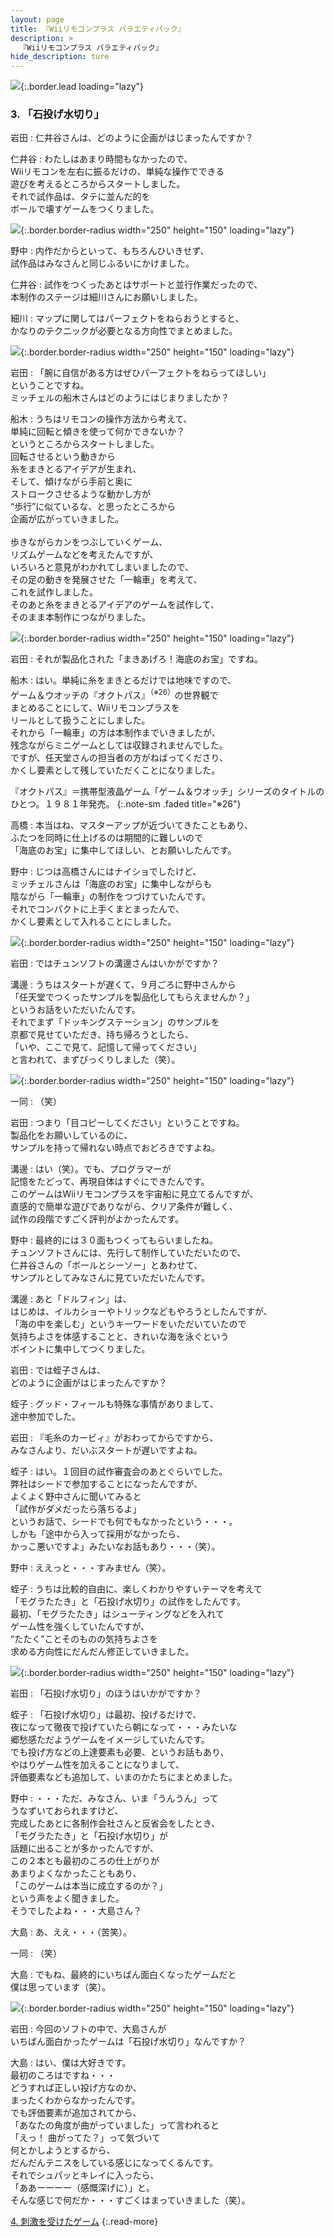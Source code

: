 ```yaml
---
layout: page
title: 『Wiiリモコンプラス バラエティパック』
description: >
  『Wiiリモコンプラス バラエティパック』
hide_description: ture
---
```


![](/others/interviews/jp/wii/sc8j/vol1/img/mainvisual3.jpg){:.border.lead loading="lazy"}

### 3. 「石投げ水切り」

岩田
: 仁井谷さんは、どのように企画がはじまったんですか？

仁井谷
: わたしはあまり時間もなかったので、<br>Wiiリモコンを左右に振るだけの、単純な操作でできる<br>遊びを考えるところからスタートしました。<br>それで試作品は、タテに並んだ的を<br>ボールで壊すゲームをつくりました。

![](/others/interviews/jp/wii/sc8j/vol1/img/photo17.jpg){:.border.border-radius width="250" height="150" loading="lazy"}

野中
: 内作だからといって、もちろんひいきせず、<br>試作品はみなさんと同じふるいにかけました。

仁井谷
: 試作をつくったあとはサポートと並行作業だったので、<br>本制作のステージは細川さんにお願いしました。

細川
: マップに関してはパーフェクトをねらおうとすると、<br>かなりのテクニックが必要となる方向性でまとめました。

![](/others/interviews/jp/wii/sc8j/vol1/img/photo17_2.jpg){:.border.border-radius width="250" height="150" loading="lazy"}

岩田
: 「腕に自信がある方はぜひパーフェクトをねらってほしい」<br>ということですね。<br>ミッチェルの船木さんはどのようにはじまりましたか？

船木
: うちはリモコンの操作方法から考えて、<br>単純に回転と傾きを使って何かできないか？<br>というところからスタートしました。<br>回転させるという動きから<br>糸をまきとるアイデアが生まれ、<br>そして、傾けながら手前と奥に<br>ストロークさせるような動かし方が<br>“歩行”に似ているな、と思ったところから<br>企画が広がっていきました。<br><br>歩きながらカンをつぶしていくゲーム、<br>リズムゲームなどを考えたんですが、<br>いろいろと意見がわかれてしまいましたので、<br>その足の動きを発展させた「一輪車」を考えて、<br>これを試作しました。<br>そのあと糸をまきとるアイデアのゲームを試作して、<br>そのまま本制作につながりました。

![](/others/interviews/jp/wii/sc8j/vol1/img/photo18.jpg){:.border.border-radius width="250" height="150" loading="lazy"}

岩田
: それが製品化された「まきあげろ！海底のお宝」ですね。

船木
: はい。単純に糸をまきとるだけでは地味ですので、<br>ゲーム＆ウオッチの『オクトパス』<sup>（※26）</sup>の世界観で<br>まとめることにして、Wiiリモコンプラスを<br>リールとして扱うことにしました。<br>それから「一輪車」の方は本制作までいきましたが、<br>残念ながらミニゲームとしては収録されませんでした。<br>ですが、任天堂さんの担当者の方がねばってくださり、<br>かくし要素として残していただくことになりました。

『オクトパス』＝携帯型液晶ゲーム「ゲーム＆ウオッチ」シリーズのタイトルのひとつ。１９８１年発売。
{:.note-sm .faded title="※26"}

高橋
: 本当はね、マスターアップが近づいてきたこともあり、<br>ふたつを同時に仕上げるのは期間的に難しいので<br>「海底のお宝」に集中してほしい、とお願いしたんです。

野中
: じつは高橋さんにはナイショでしたけど、<br>ミッチェルさんは「海底のお宝」に集中しながらも<br>陰ながら「一輪車」の制作をつづけていたんです。<br>それでコンパクトに上手くまとまったんで、<br>かくし要素として入れることにしました。

![](/others/interviews/jp/wii/sc8j/vol1/img/photo19.jpg){:.border.border-radius width="250" height="150" loading="lazy"}

岩田
: ではチュンソフトの溝邊さんはいかがですか？

溝邊
: うちはスタートが遅くて、９月ごろに野中さんから<br>「任天堂でつくったサンプルを製品化してもらえませんか？」<br>というお話をいただいたんです。<br>それでまず「ドッキングステーション」のサンプルを<br>京都で見せていただき、持ち帰ろうとしたら、<br>「いや、ここで見て、記憶して帰ってください」<br>と言われて、まずびっくりしました（笑）。

![](/others/interviews/jp/wii/sc8j/vol1/img/photo20.jpg){:.border.border-radius width="250" height="150" loading="lazy"}

一同
: （笑）

岩田
: つまり「目コピーしてください」ということですね。<br>製品化をお願いしているのに、<br>サンプルを持って帰れない時点でおどろきですよね。

溝邊
: はい（笑）。でも、プログラマーが<br>記憶をたどって、再現自体はすぐにできたんです。<br>このゲームはWiiリモコンプラスを宇宙船に見立てるんですが、<br>直感的で簡単な遊びでありながら、クリア条件が難しく、<br>試作の段階ですごく評判がよかったんです。

野中
: 最終的には３０面もつくってもらいましたね。<br>チュンソフトさんには、先行して制作していただいたので、<br>仁井谷さんの「ボールとシーソー」とあわせて、<br>サンプルとしてみなさんに見ていただいたんです。

溝邊
: あと「ドルフィン」は、<br>はじめは、イルカショーやトリックなどもやろうとしたんですが、<br>「海の中を楽しむ」というキーワードをいただいていたので<br>気持ちよさを体感することと、きれいな海を泳ぐという<br>ポイントに集中してつくりました。

岩田
: では蛭子さんは、<br>どのように企画がはじまったんですか？

蛭子
: グッド・フィールも特殊な事情がありまして、<br>途中参加でした。

岩田
: 『毛糸のカービィ』がおわってからですから、<br>みなさんより、だいぶスタートが遅いですよね。

蛭子
: はい。１回目の試作審査会のあとぐらいでした。<br>弊社はシードで参加することになったんですが、<br>よくよく野中さんに聞いてみると<br>「試作がダメだったら落ちるよ」<br>というお話で、シードでも何でもなかったという・・・。<br>しかも「途中から入って採用がなかったら、<br>かっこ悪いですよ」みたいなお話もあり・・・（笑）。

野中
: ええっと・・・すみません（笑）。

蛭子
: うちは比較的自由に、楽しくわかりやすいテーマを考えて<br>「モグラたたき」と「石投げ水切り」の試作をしたんです。<br>最初、「モグラたたき」はシューティングなどを入れて<br>ゲーム性を強くしていたんですが、<br>“たたく”ことそのものの気持ちよさを<br>求める方向性にだんだん修正していきました。

![](/others/interviews/jp/wii/sc8j/vol1/img/photo21.jpg){:.border.border-radius width="250" height="150" loading="lazy"}

岩田
: 「石投げ水切り」のほうはいかがですか？

蛭子
: 「石投げ水切り」は最初、投げるだけで、<br>夜になって徹夜で投げていたら朝になって・・・みたいな<br>郷愁感ただようゲームをイメージしていたんです。<br>でも投げ方などの上達要素も必要、というお話もあり、<br>やはりゲーム性を加えることになりまして、<br>評価要素なども追加して、いまのかたちにまとめました。

野中
: ・・・ただ、みなさん、いま「うんうん」って<br>うなずいておられますけど、<br>完成したあとに各制作会社さんと反省会をしたとき、<br>「モグラたたき」と「石投げ水切り」が<br>話題に出ることが多かったんですが、<br>この２本とも最初のころの仕上がりが<br>あまりよくなかったこともあり、<br>「このゲームは本当に成立するのか？」<br>という声をよく聞きました。<br>そうでしたよね・・・大島さん？

大島
: あ、ええ・・・（苦笑）。

一同
: （笑）

大島
: でもね、最終的にいちばん面白くなったゲームだと<br>僕は思っています（笑）。

![](/others/interviews/jp/wii/sc8j/vol1/img/photo22.jpg){:.border.border-radius width="250" height="150" loading="lazy"}

岩田
: 今回のソフトの中で、大島さんが<br>いちばん面白かったゲームは「石投げ水切り」なんですか？ 

大島
: はい、僕は大好きです。<br>最初のころはですね・・・<br>どうすれば正しい投げ方なのか、<br>まったくわからなかったんです。<br>でも評価要素が追加されてから、<br>「あなたの角度が曲がっていました」って言われると<br>「えっ！ 曲がってた？」って気づいて<br>何とかしようとするから、<br>だんだんテニスをしている感じになってくるんです。<br>それでシュパッとキレイに入ったら、<br>「ああーーーー（感慨深げに）」と。<br>そんな感じで何だか・・・すごくはまっていきました（笑）。

[4. 刺激を受けたゲーム](4.md)
{:.read-more}

